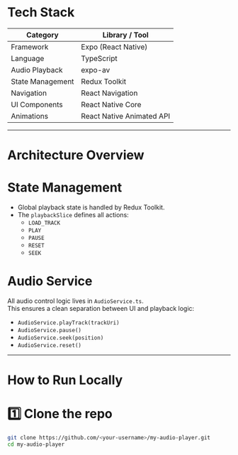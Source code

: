 # Tech Stack

| Category | Library / Tool |
|-----------|----------------|
| Framework | Expo (React Native) |
| Language | TypeScript |
| Audio Playback | expo-av |
| State Management | Redux Toolkit |
| Navigation | React Navigation |
| UI Components | React Native Core |
| Animations | React Native Animated API |

---

# Architecture Overview

#  State Management
- Global playback state is handled by Redux Toolkit.
- The `playbackSlice` defines all actions:
  - `LOAD_TRACK`
  - `PLAY`
  - `PAUSE`
  - `RESET`
  - `SEEK`

# Audio Service
All audio control logic lives in `AudioService.ts`.  
This ensures a clean separation between UI and playback logic:
- `AudioService.playTrack(trackUri)`
- `AudioService.pause()`
- `AudioService.seek(position)`
- `AudioService.reset()`

---

# How to Run Locally

# 1️⃣ Clone the repo
```bash
git clone https://github.com/<your-username>/my-audio-player.git
cd my-audio-player
